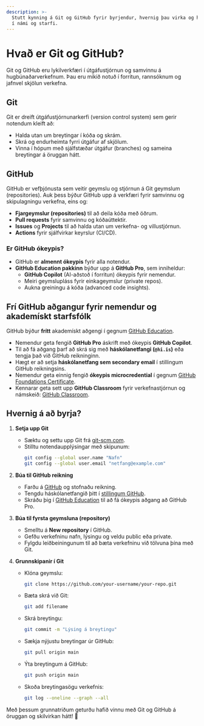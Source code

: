 ```yaml
---
description: >-
  Stutt kynning á Git og GitHub fyrir byrjendur, hvernig þau virka og hvernig hægt er að nýta þau
  í námi og starfi.
---
```


# Hvað er Git og GitHub?

Git og GitHub eru lykilverkfæri í útgáfustjórnun og samvinnu á hugbúnaðarverkefnum. Þau eru mikið
notuð í forritun, rannsóknum og jafnvel skjölun verkefna.

## Git

Git er dreift útgáfustjórnunarkerfi (version control system) sem gerir notendum kleift að:

- Halda utan um breytingar í kóða og skrám.
- Skrá og endurheimta fyrri útgáfur af skjölum.
- Vinna í hópum með sjálfstæðar útgáfur (branches) og sameina breytingar á öruggan hátt.

## GitHub

GitHub er vefþjónusta sem veitir geymslu og stjórnun á Git geymslum (repositories). Auk þess
býður GitHub upp á verkfæri fyrir samvinnu og skipulagningu verkefna, eins og:

- **Fjargeymslur (repositories)** til að deila kóða með öðrum.
- **Pull requests** fyrir samvinnu og kóðaúttektir.
- **Issues** og **Projects** til að halda utan um verkefna- og villustjórnun.
- **Actions** fyrir sjálfvirkar keyrslur (CI/CD).

### Er GitHub ókeypis?

- GitHub er **almennt ókeypis** fyrir alla notendur.
- **GitHub Education pakkinn** býður upp á **GitHub Pro**, sem inniheldur:
    - **GitHub Copilot** (AI-aðstoð í forritun) ókeypis fyrir nemendur.
    - Meiri geymslupláss fyrir einkageymslur (private repos).
    - Aukna greiningu á kóða (advanced code insights).

## Frí GitHub aðgangur fyrir nemendur og akademískt starfsfólk

GitHub býður **frítt** akademískt aðgengi í gegnum [GitHub Education](https://github.com/education).

- Nemendur geta fengið **GitHub Pro** áskrift með ókeypis **GitHub Copilot**.
- Til að fá aðgang þarf að skrá sig með **háskólanetfangi (`@hi.is`)** eða tengja það við GitHub
  reikninginn.
- Hægt er að setja **háskólanetfang sem secondary email** í stillingum GitHub reikningsins.
- Nemendur geta einnig fengið **ókeypis microcredential** í
  gegnum [GitHub Foundations Certificate](https://education.github.com/experiences/foundations_certificate).
- Kennarar geta sett upp **GitHub Classroom** fyrir verkefnastjórnun og
  námskeið: [GitHub Classroom](https://classroom.github.com/).

## Hvernig á að byrja?

1. **Setja upp Git**
    - Sæktu og settu upp Git frá [git-scm.com](https://git-scm.com/).
    - Stilltu notendaupplýsingar með skipunum:
      ```sh
      git config --global user.name "Nafn"
      git config --global user.email "netfang@example.com"
      ```

2. **Búa til GitHub reikning**
    - Farðu á [GitHub](https://github.com/) og stofnaðu reikning.
    - Tengdu háskólanetfangið þitt í [stillingum GitHub](https://github.com/settings/emails).
    - Skráðu þig í [GitHub Education](https://education.github.com/) til að fá ókeypis aðgang að
      GitHub Pro.

3. **Búa til fyrsta geymsluna (repository)**
    - Smelltu á **New repository** í GitHub.
    - Gefðu verkefninu nafn, lýsingu og veldu public eða private.
    - Fylgdu leiðbeiningunum til að bæta verkefninu við tölvuna þína með Git.

4. **Grunnskipanir í Git**
    - Klóna geymslu:
      ```sh
      git clone https://github.com/your-username/your-repo.git
      ```
    - Bæta skrá við Git:
      ```sh
      git add filename
      ```
    - Skrá breytingu:
      ```sh
      git commit -m "Lýsing á breytingu"
      ```
    - Sækja nýjustu breytingar úr GitHub:
      ```sh
      git pull origin main
      ```
    - Ýta breytingum á GitHub:
      ```sh
      git push origin main
      ```
    - Skoða breytingasögu verkefnis:
      ```sh
      git log --oneline --graph --all
      ```

Með þessum grunnatriðum geturðu hafið vinnu með Git og GitHub á öruggan og skilvirkan hátt! 🚀
